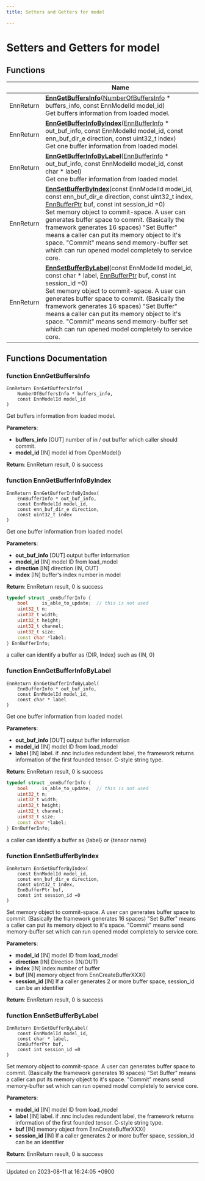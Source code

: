 ```yaml
---
title: Setters and Getters for model

---
```


# Setters and Getters for model



## Functions

|                | Name           |
| -------------- | -------------- |
| EnnReturn | **[EnnGetBuffersInfo](Modules/group__api__model.md#function-enngetbuffersinfo)**([NumberOfBuffersInfo](Classes/struct___number_of_buffers_info.md) * buffers_info, const EnnModelId model_id)<br>Get buffers information from loaded model.  |
| EnnReturn | **[EnnGetBufferInfoByIndex](Modules/group__api__model.md#function-enngetbufferinfobyindex)**([EnnBufferInfo](Classes/struct__enn_buffer_info.md) * out_buf_info, const EnnModelId model_id, const enn_buf_dir_e direction, const uint32_t index)<br>Get one buffer information from loaded model.  |
| EnnReturn | **[EnnGetBufferInfoByLabel](Modules/group__api__model.md#function-enngetbufferinfobylabel)**([EnnBufferInfo](Classes/struct__enn_buffer_info.md) * out_buf_info, const EnnModelId model_id, const char * label)<br>Get one buffer information from loaded model.  |
| EnnReturn | **[EnnSetBufferByIndex](Modules/group__api__model.md#function-ennsetbufferbyindex)**(const EnnModelId model_id, const enn_buf_dir_e direction, const uint32_t index, [EnnBufferPtr](Classes/struct__enn_buffer.md) buf, const int session_id =0)<br>Set memory object to commit-space. A user can generates buffer space to commit. (Basically the framework generates 16 spaces) "Set Buffer" means a caller can put its memory object to it's space. "Commit" means send memory-buffer set which can run opened model completely to service core.  |
| EnnReturn | **[EnnSetBufferByLabel](Modules/group__api__model.md#function-ennsetbufferbylabel)**(const EnnModelId model_id, const char * label, [EnnBufferPtr](Classes/struct__enn_buffer.md) buf, const int session_id =0)<br>Set memory object to commit-space. A user can generates buffer space to commit. (Basically the framework generates 16 spaces) "Set Buffer" means a caller can put its memory object to it's space. "Commit" means send memory-buffer set which can run opened model completely to service core.  |


## Functions Documentation

### function EnnGetBuffersInfo

```
EnnReturn EnnGetBuffersInfo(
    NumberOfBuffersInfo * buffers_info,
    const EnnModelId model_id
)
```

Get buffers information from loaded model. 

**Parameters**: 

  * **buffers_info** [OUT] number of in / out buffer which caller should commit. 
  * **model_id** [IN] model id from OpenModel()


**Return**: EnnReturn result, 0 is success 

### function EnnGetBufferInfoByIndex

```
EnnReturn EnnGetBufferInfoByIndex(
    EnnBufferInfo * out_buf_info,
    const EnnModelId model_id,
    const enn_buf_dir_e direction,
    const uint32_t index
)
```

Get one buffer information from loaded model. 

**Parameters**: 

  * **out_buf_info** [OUT] output buffer information 
  * **model_id** [IN] model ID from load_model 
  * **direction** [IN] direction (IN, OUT) 
  * **index** [IN] buffer's index number in model


**Return**: EnnReturn result, 0 is success 



```cpp
typedef struct _ennBufferInfo {
    bool     is_able_to_update;  // this is not used
    uint32_t n;
    uint32_t width;
    uint32_t height;
    uint32_t channel;
    uint32_t size;
    const char *label;
} EnnBufferInfo;
```

 a caller can identify a buffer as {DIR, Index} such as {IN, 0}


### function EnnGetBufferInfoByLabel

```
EnnReturn EnnGetBufferInfoByLabel(
    EnnBufferInfo * out_buf_info,
    const EnnModelId model_id,
    const char * label
)
```

Get one buffer information from loaded model. 

**Parameters**: 

  * **out_buf_info** [OUT] output buffer information 
  * **model_id** [IN] model ID from load_model 
  * **label** [IN] label. if .nnc includes redundent label, the framework returns information of the first founded tensor. C-style string type.


**Return**: EnnReturn result, 0 is success 



```cpp
typedef struct _ennBufferInfo {
    bool     is_able_to_update;  // this is not used
    uint32_t n;
    uint32_t width;
    uint32_t height;
    uint32_t channel;
    uint32_t size;
    const char *label;
} EnnBufferInfo;
```

 a caller can identify a buffer as {label} or {tensor name}


### function EnnSetBufferByIndex

```
EnnReturn EnnSetBufferByIndex(
    const EnnModelId model_id,
    const enn_buf_dir_e direction,
    const uint32_t index,
    EnnBufferPtr buf,
    const int session_id =0
)
```

Set memory object to commit-space. A user can generates buffer space to commit. (Basically the framework generates 16 spaces) "Set Buffer" means a caller can put its memory object to it's space. "Commit" means send memory-buffer set which can run opened model completely to service core. 

**Parameters**: 

  * **model_id** [IN] model ID from load_model 
  * **direction** [IN] Direction (IN/OUT) 
  * **index** [IN] index number of buffer 
  * **buf** [IN] memory object from EnnCreateBufferXXX() 
  * **session_id** [IN] If a caller generates 2 or more buffer space, session_id can be an identifier


**Return**: EnnReturn result, 0 is success 

### function EnnSetBufferByLabel

```
EnnReturn EnnSetBufferByLabel(
    const EnnModelId model_id,
    const char * label,
    EnnBufferPtr buf,
    const int session_id =0
)
```

Set memory object to commit-space. A user can generates buffer space to commit. (Basically the framework generates 16 spaces) "Set Buffer" means a caller can put its memory object to it's space. "Commit" means send memory-buffer set which can run opened model completely to service core. 

**Parameters**: 

  * **model_id** [IN] model ID from load_model 
  * **label** [IN] label. if .nnc includes redundent label, the framework returns information of the first founded tensor. C-style string type. 
  * **buf** [IN] memory object from EnnCreateBufferXXX() 
  * **session_id** [IN] If a caller generates 2 or more buffer space, session_id can be an identifier


**Return**: EnnReturn result, 0 is success 





-------------------------------

Updated on 2023-08-11 at 16:24:05 +0900